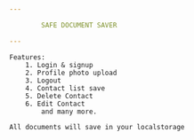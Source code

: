 ```yaml
---

        SAFE DOCUMENT SAVER

---
```


    Features:
        1. Login & signup
        2. Profile photo upload
        3. Logout
        4. Contact list save
        5. Delete Contact
        6. Edit Contact
            and many more.

    All documents will save in your localstorage
